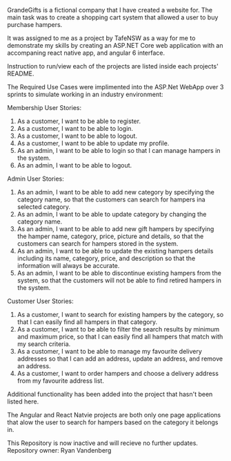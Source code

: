 GrandeGifts is a fictional company that I have created a website for. The main task was to create a shopping cart system that allowed a user to buy purchase hampers.

It was assigned to me as a project by TafeNSW as a way for me to demonstrate my skills by creating an ASP.NET Core web application with an accompaning react native app, and angular 6 interface.

Instruction to run/view each of the projects are listed inside each projects' README.

The Required Use Cases were implimented into the ASP.Net WebApp over 3 sprints to simulate working in an industry environment:

Membership User Stories:
1. As a customer, I want to be able to register.
2. As a customer, I want to be able to login.
3. As a customer, I want to be able to logout.
4. As a customer, I want to be able to update my profile.
5. As an admin, I want to be able to login so that I can manage hampers in the system.
6. As an admin, I want to be able to logout.

Admin User Stories:
1. As an admin, I want to be able to add new category by specifying the category name, so that the customers can search for hampers ina selected category.
2. As an admin, I want to be able to update category by changing the category name.
3. As an admin, I want to be able to add new gift hampers by specifying the hamper name, category, price, picture and details, so that the customers can search for hampers stored in the system.
4. As an admin, I want to be able to update the existing hampers details including its name, category, price, and description so that the information will always be accurate.
5. As an admin, I want to be able to discontinue existing hampers from the system, so that the customers will not be able to find retired hampers in the system.

Customer User Stories:
1. As a customer, I want to search for existing hampers by the category, so that I can easily find all hampers in that category.
2. As a customer, I want to be able to filter the search results by minimum and maximum price, so that I can easily find all hampers that match with my search criteria.
3. As a customer, I want to be able to manage my favourite delivery addresses so that I can add an address, update an address, and remove an address.
4. As a customer, I want to order hampers and choose a delivery address from my favourite address list.  

Additional functionality has been added into the project that hasn't been listed here. 

The Angular and React Natvie projects are both only one page applications that alow the user to search for hampers based on the category it belongs in.

This Repository is now inactive and will recieve no further updates.
Repository owner: Ryan Vandenberg
